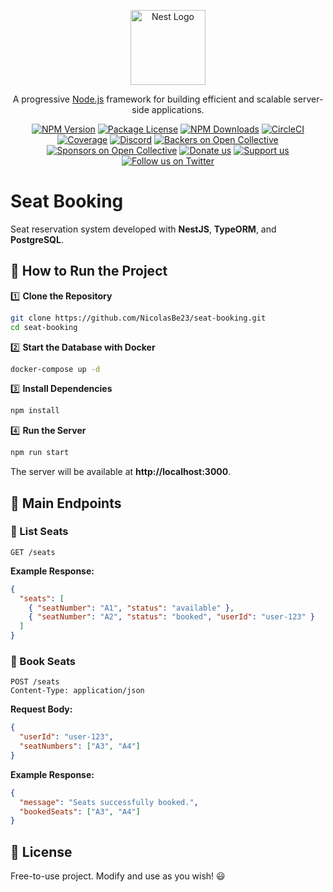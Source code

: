 <p align="center">
  <a href="http://nestjs.com/" target="blank"><img src="https://nestjs.com/img/logo-small.svg" width="120" alt="Nest Logo" /></a>
</p>

[circleci-image]: https://img.shields.io/circleci/build/github/nestjs/nest/master?token=abc123def456
[circleci-url]: https://circleci.com/gh/nestjs/nest

  <p align="center">A progressive <a href="http://nodejs.org" target="_blank">Node.js</a> framework for building efficient and scalable server-side applications.</p>
    <p align="center">
<a href="https://www.npmjs.com/~nestjscore" target="_blank"><img src="https://img.shields.io/npm/v/@nestjs/core.svg" alt="NPM Version" /></a>
<a href="https://www.npmjs.com/~nestjscore" target="_blank"><img src="https://img.shields.io/npm/l/@nestjs/core.svg" alt="Package License" /></a>
<a href="https://www.npmjs.com/~nestjscore" target="_blank"><img src="https://img.shields.io/npm/dm/@nestjs/common.svg" alt="NPM Downloads" /></a>
<a href="https://circleci.com/gh/nestjs/nest" target="_blank"><img src="https://img.shields.io/circleci/build/github/nestjs/nest/master" alt="CircleCI" /></a>
<a href="https://coveralls.io/github/nestjs/nest?branch=master" target="_blank"><img src="https://coveralls.io/repos/github/nestjs/nest/badge.svg?branch=master#9" alt="Coverage" /></a>
<a href="https://discord.gg/G7Qnnhy" target="_blank"><img src="https://img.shields.io/badge/discord-online-brightgreen.svg" alt="Discord"/></a>
<a href="https://opencollective.com/nest#backer" target="_blank"><img src="https://opencollective.com/nest/backers/badge.svg" alt="Backers on Open Collective" /></a>
<a href="https://opencollective.com/nest#sponsor" target="_blank"><img src="https://opencollective.com/nest/sponsors/badge.svg" alt="Sponsors on Open Collective" /></a>
  <a href="https://paypal.me/kamilmysliwiec" target="_blank"><img src="https://img.shields.io/badge/Donate-PayPal-ff3f59.svg" alt="Donate us"/></a>
    <a href="https://opencollective.com/nest#sponsor"  target="_blank"><img src="https://img.shields.io/badge/Support%20us-Open%20Collective-41B883.svg" alt="Support us"></a>
  <a href="https://twitter.com/nestframework" target="_blank"><img src="https://img.shields.io/twitter/follow/nestframework.svg?style=social&label=Follow" alt="Follow us on Twitter"></a>
</p>
  <!--[![Backers on Open Collective](https://opencollective.com/nest/backers/badge.svg)](https://opencollective.com/nest#backer)
  [![Sponsors on Open Collective](https://opencollective.com/nest/sponsors/badge.svg)](https://opencollective.com/nest#sponsor)-->

# Seat Booking

Seat reservation system developed with **NestJS**, **TypeORM**, and **PostgreSQL**.

## 🚀 How to Run the Project

1️⃣ **Clone the Repository**
```sh
git clone https://github.com/NicolasBe23/seat-booking.git
cd seat-booking
```

2️⃣ **Start the Database with Docker**
```sh
docker-compose up -d
```

3️⃣ **Install Dependencies**
```sh
npm install
```

4️⃣ **Run the Server**
```sh
npm run start
```
The server will be available at **http://localhost:3000**.

## 📡 Main Endpoints

### **🔹 List Seats**
```http
GET /seats
```
**Example Response:**
```json
{
  "seats": [
    { "seatNumber": "A1", "status": "available" },
    { "seatNumber": "A2", "status": "booked", "userId": "user-123" }
  ]
}
```

### **🔹 Book Seats**
```http
POST /seats
Content-Type: application/json
```
**Request Body:**
```json
{
  "userId": "user-123",
  "seatNumbers": ["A3", "A4"]
}
```
**Example Response:**
```json
{
  "message": "Seats successfully booked.",
  "bookedSeats": ["A3", "A4"]
}
```

## 📄 License
Free-to-use project. Modify and use as you wish! 😃


